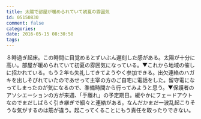 ```yaml
---
title: 太陽で部屋が暖められていて初夏の雰囲気
id: 05150830
comment: false
categories:
date: 2016-05-15 08:30:50
tags:
---
```


８時過ぎ起床。この時間に目覚めるとずいぶん遅刻した感がある。太陽が十分に高い。部屋が暖められていて初夏の雰囲気になっている。▼これから地域の催しに招かれている。もう２年も失礼してきてようやく参加できる。出欠連絡のハガキを出しそびれていたのであせって主宰の方のご自宅に電話をした。留守電になってしまったのが気になるので、準備時間から行ってみようと思う。▼保護者のアソシエーションの方が来週、「手離れ」の予定期日。緩やかにフェードアウトなのでまだしばらく引き継ぎで細々と連絡がある。なんだかまだ一波乱起こりそうな気がするのは筋が違う。起こってくることにもう責任を取ったりできない。

